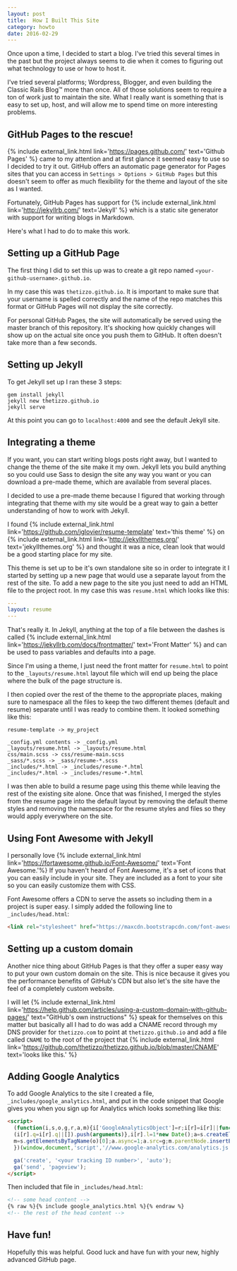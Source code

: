 ```yaml
---
layout: post
title:  How I Built This Site
category: howto
date: 2016-02-29
---
```


Once upon a time, I decided to start a blog. I've tried this several times in the past but the project always seems to die when it comes to figuring out what technology to use or how to host it.

I’ve tried several platforms; Wordpress, Blogger, and even building the Classic Rails Blog™️ more than once. All of those solutions seem to require a ton of work just to maintain the site.  What I really want is something that is easy to set up, host, and will allow me to spend time on more interesting problems.

## GitHub Pages to the rescue!

{% include external_link.html link='https://pages.github.com/' text='Github Pages' %} came to my attention and at first glance it seemed easy to use so I decided to try it out. GitHub offers an automatic page generator for Pages sites that you can access in `Settings > Options > GitHub Pages` but this doesn't seem to offer as much flexibility for the theme and layout of the site as I wanted.

Fortunately, GitHub Pages has support for {% include external_link.html link='http://jekyllrb.com/' text='Jekyll' %} which is a static site generator with support for writing blogs in Markdown.

Here's what I had to do to make this work.

## Setting up a GitHub Page

The first thing I did to set this up was to create a git repo named `<your-github-username>.github.io`.

In my case this was `thetizzo.github.io`. It is important to make sure that your username is spelled correctly and the name of the repo matches this format or GitHub Pages will not display the site correctly.

For personal GitHub Pages, the site will automatically be served using the master branch of this repository.  It's shocking how quickly changes will show up on the actual site once you push them to GitHub.  It often doesn't take more than a few seconds.

## Setting up Jekyll

To get Jekyll set up I ran these 3 steps:

```shell
gem install jekyll
jekyll new thetizzo.github.io
jekyll serve
```

At this point you can go to `localhost:4000` and see the default Jekyll site.

## Integrating a theme

If you want, you can start writing blogs posts right away, but I wanted to change the theme of the site make it my own. Jekyll lets you build anything so you could use Sass to design the site any way you want or you can download a pre-made theme, which are available from several places.

I decided to use a pre-made theme because I figured that working through integrating that theme with my site would be a great way to gain a better understanding of how to work with Jekyll.

I found {% include external_link.html link='https://github.com/jglovier/resume-template' text='this theme' %} on {% include external_link.html link='http://jekyllthemes.org/' text='jekyllthemes.org' %} and thought it was a nice, clean look that would be a good starting place for my site.

This theme is set up to be it's own standalone site so in order to integrate it I started by setting up a new page that would use a separate layout from the rest of the site.  To add a new page to the site you just need to add an HTML file to the project root. In my case this was `resume.html` which looks like this:

```yaml
---
layout: resume
---
```

That's really it.  In Jekyll, anything at the top of a file between the dashes is called {% include external_link.html link='https://jekyllrb.com/docs/frontmatter/' text='Front Matter' %} and can be used to pass variables and defaults into a page.

Since I'm using a theme, I just need the front matter for `resume.html` to point to the `_layouts/resume.html` layout file which will end up being the place where the bulk of the page structure is.

I then copied over the rest of the theme to the appropriate places, making sure to namespace all the files to keep the two different themes (default and resume) separate until I was ready to combine them.  It looked something like this:

```shell
resume-template -> my_project

_config.yml contents -> _config.yml
_layouts/resume.html -> _layouts/resume.html
css/main.scss -> css/resume-main.scss
_sass/*.scss -> _sass/resume-*.scss
_includes/*.html -> _includes/resume-*.html
_includes/*.html -> _includes/resume-*.html
```

I was then able to build a resume page using this theme while leaving the rest of the existing site alone. Once that was finished, I merged the styles from the resume page into the default layout by removing the default theme styles and removing the namespace for the resume styles and files so they would apply everywhere on the site.

## Using Font Awesome with Jekyll

I personally love {% include external_link.html link='https://fortawesome.github.io/Font-Awesome/' text='Font Awesome.'%} If you haven't heard of Font Awesome, it's a set of icons that you can easily include in your site.  They are included as a font to your site so you can easily customize them with CSS.

Font Awesome offers a CDN to serve the assets so including them in a project is super easy.  I simply added the following line to `_includes/head.html`:

```html
<link rel="stylesheet" href="https://maxcdn.bootstrapcdn.com/font-awesome/4.5.0/css/font-awesome.min.css">
```

## Setting up a custom domain

Another nice thing about GitHub Pages is that they offer a super easy way to put your own custom domain on the site.  This is nice because it gives you the performance benefits of GitHub's CDN but also let's the site have the feel of a completely custom website.

I will let {% include external_link.html link='https://help.github.com/articles/using-a-custom-domain-with-github-pages/' text="GitHub's own instructions" %} speak for themselves on this matter but basically all I had to do was add a CNAME record through my DNS provider for `thetizzo.com` to point at `thetizzo.github.io` and add a file called `CNAME` to the root of the project that {% include external_link.html link='https://github.com/thetizzo/thetizzo.github.io/blob/master/CNAME' text='looks like this.' %}

## Adding Google Analytics

To add Google Analytics to the site I created a file, `_includes/google_analytics.html`, and put in the code snippet that Google gives you when you sign up for Analytics which looks something like this:

```html
<script>
  (function(i,s,o,g,r,a,m){i['GoogleAnalyticsObject']=r;i[r]=i[r]||function(){
  (i[r].q=i[r].q||[]).push(arguments)},i[r].l=1*new Date();a=s.createElement(o),
  m=s.getElementsByTagName(o)[0];a.async=1;a.src=g;m.parentNode.insertBefore(a,m)
  })(window,document,'script','//www.google-analytics.com/analytics.js','ga');

  ga('create', '<your tracking ID number>', 'auto');
  ga('send', 'pageview');
</script>
```

Then included that file in `_includes/head.html`:

```html
<!-- some head content -->
{% raw %}{% include google_analytics.html %}{% endraw %}
<!-- the rest of the head content -->
```

## Have fun!

Hopefully this was helpful.  Good luck and have fun with your new, highly advanced GitHub page.
